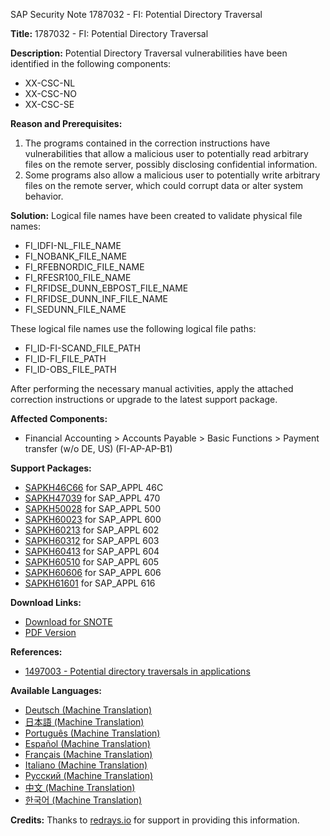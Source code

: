 SAP Security Note 1787032 - FI: Potential Directory Traversal

**Title:** 1787032 - FI: Potential Directory Traversal

**Description:**
Potential Directory Traversal vulnerabilities have been identified in the following components:
- XX-CSC-NL
- XX-CSC-NO
- XX-CSC-SE

**Reason and Prerequisites:**
1. The programs contained in the correction instructions have vulnerabilities that allow a malicious user to potentially read arbitrary files on the remote server, possibly disclosing confidential information.
2. Some programs also allow a malicious user to potentially write arbitrary files on the remote server, which could corrupt data or alter system behavior.

**Solution:**
Logical file names have been created to validate physical file names:
- FI_IDFI-NL_FILE_NAME
- FI_NOBANK_FILE_NAME
- FI_RFEBNORDIC_FILE_NAME
- FI_RFESR100_FILE_NAME
- FI_RFIDSE_DUNN_EBPOST_FILE_NAME
- FI_RFIDSE_DUNN_INF_FILE_NAME
- FI_SEDUNN_FILE_NAME

These logical file names use the following logical file paths:
- FI_ID-FI-SCAND_FILE_PATH
- FI_ID-FI_FILE_PATH
- FI_ID-OBS_FILE_PATH

After performing the necessary manual activities, apply the attached correction instructions or upgrade to the latest support package.

**Affected Components:**
- Financial Accounting > Accounts Payable > Basic Functions > Payment transfer (w/o DE, US) (FI-AP-AP-B1)

**Support Packages:**
- [SAPKH46C66](https://me.sap.com/supportpackage/SAPKH46C66) for SAP_APPL 46C
- [SAPKH47039](https://me.sap.com/supportpackage/SAPKH47039) for SAP_APPL 470
- [SAPKH50028](https://me.sap.com/supportpackage/SAPKH50028) for SAP_APPL 500
- [SAPKH60023](https://me.sap.com/supportpackage/SAPKH60023) for SAP_APPL 600
- [SAPKH60213](https://me.sap.com/supportpackage/SAPKH60213) for SAP_APPL 602
- [SAPKH60312](https://me.sap.com/supportpackage/SAPKH60312) for SAP_APPL 603
- [SAPKH60413](https://me.sap.com/supportpackage/SAPKH60413) for SAP_APPL 604
- [SAPKH60510](https://me.sap.com/supportpackage/SAPKH60510) for SAP_APPL 605
- [SAPKH60606](https://me.sap.com/supportpackage/SAPKH60606) for SAP_APPL 606
- [SAPKH61601](https://me.sap.com/supportpackage/SAPKH61601) for SAP_APPL 616

**Download Links:**
- [Download for SNOTE](https://notesdownloads.sap.com/note/0040000010559612017)
- [PDF Version](https://userapps.support.sap.com/sap/support/sfm/notes/print/0001787032?language=en-US&token=AC8C21215CD3CF044CC2993F45614CE5)

**References:**
- [1497003 - Potential directory traversals in applications](https://me.sap.com/notes/1497003)

**Available Languages:**
- [Deutsch (Machine Translation)](https://me.sap.com/notes/0001787032/D)
- [日本語 (Machine Translation)](https://me.sap.com/notes/0001787032/J)
- [Português (Machine Translation)](https://me.sap.com/notes/0001787032/P)
- [Español (Machine Translation)](https://me.sap.com/notes/0001787032/S)
- [Français (Machine Translation)](https://me.sap.com/notes/0001787032/F)
- [Italiano (Machine Translation)](https://me.sap.com/notes/0001787032/I)
- [Русский (Machine Translation)](https://me.sap.com/notes/0001787032/R)
- [中文 (Machine Translation)](https://me.sap.com/notes/0001787032/1)
- [한국어 (Machine Translation)](https://me.sap.com/notes/0001787032/3)

**Credits:**
Thanks to [redrays.io](https://redrays.io) for support in providing this information.